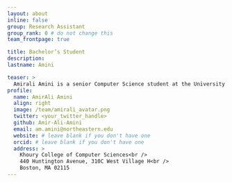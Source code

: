 ```yaml
---
layout: about
inline: false
group: Research Assistant
group_rank: 0 # do not change this
team_frontpage: true

title: Bachelor’s Student
description:
lastname: Amini

teaser: >
  Amirali Amini is a senior Computer Science student at the University of Tehran and a Research Assistant at NeuHAI. His research focuses on NLP and Human-Computer Interaction for healthcare, with a passion for designing user-centered AI systems and improving healthcare accessibility.
profile:
  name: AmirAli Amini
  align: right
  image: /team/amirali_avatar.png
  twitter: <your_twitter_handle>
  github: Amir-Ali-Amini
  email: am.amini@northeastern.edu
  website: # leave blank if you don't have one
  orcid: # leave blank if you don't have one
  address: >
    Khoury College of Computer Sciences<br />
    440 Huntington Avenue, 310C West Village H<br />
    Boston, MA 02115
---
```


